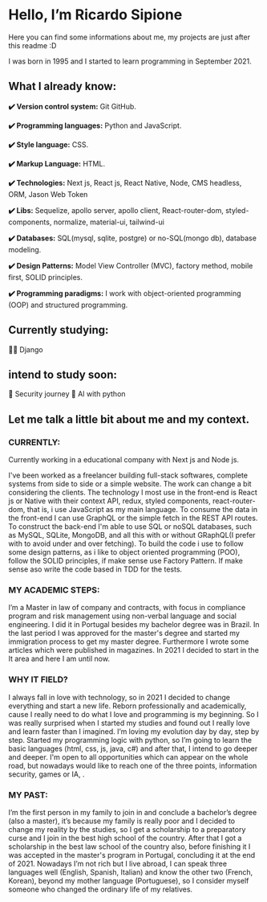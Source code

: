 
# Hello, I’m Ricardo Sipione
Here you can find some informations about me, my projects are just after this readme :D 

I was born in 1995 and I started to learn programming in September 2021.

## What I already know:
**:heavy_check_mark: Version control system:** Git GitHub.

**:heavy_check_mark: Programming languages:** Python and JavaScript.

**:heavy_check_mark: Style language:** CSS.

**:heavy_check_mark: Markup Language:** HTML.

**:heavy_check_mark: Technologies:** Next js, React js, React Native, Node, CMS headless, ORM, Jason Web Token

**:heavy_check_mark: Libs:** Sequelize, apollo server, apollo client, React-router-dom, styled-components, normalize, material-ui, tailwind-ui

**:heavy_check_mark: Databases:** SQL(mysql, sqlite, postgre) or no-SQL(mongo db), database modeling.

**:heavy_check_mark: Design Patterns:** Model View Controller (MVC), factory method, mobile first, SOLID principles.

**:heavy_check_mark: Programming paradigms:** I work with object-oriented programming (OOP) and structured programming.


## Currently studying: 
:man_technologist: Django

## intend to study soon: 
:rocket: Security journey
:rocket: AI with python

## Let me talk a little bit about me and my context.

### CURRENTLY:

Currently working in a educational company with Next js and Node js.

I've been worked as a freelancer building full-stack softwares, complete systems from side to side or a simple website. The work can change a bit considering the clients. The technology I most use in the front-end is React js or Native with their context API, redux, styled components, react-router-dom, that is, i use JavaScript as my main language. To consume the data in the front-end I can use GraphQL or the simple fetch in the REST API routes. To construct the back-end I'm able to use SQL or noSQL databases, such as MySQL, SQLite, MongoDB, and all this with or without  GRaphQL(I prefer with to avoid under and over fetching). To build the code i use to follow some design patterns, as i like to object oriented programming (POO), follow the SOLID principles, if make sense use Factory Pattern. If make sense aso write the code based in TDD for the tests.

### MY ACADEMIC STEPS:

I’m a Master in law of company and contracts, with focus in compliance program and risk management using non-verbal language and social engineering. I did it in Portugal besides my bachelor degree was in Brazil. In the last period I was approved for the master's degree and started my immigration process to get my master degree. Furthermore I wrote some articles which were published in magazines. In 2021 I decided to start in the It area and here I am until now. 

### WHY IT FIELD?

I always fall in love with technology, so in 2021 I decided to change everything and start a new life. Reborn professionally and academically, cause I really need to do what I love and programming is my beginning. So I was really surprised when I started my studies and found out I really love and learn faster than I imagined. I’m loving my evolution day by day, step by step. Started my programming logic with python, so I’m going to learn the basic languages (html, css, js, java, c#) and after that, I intend to go deeper and deeper. I'm open to all opportunities which can appear on the whole road, but nowadays  would like to reach one of the three points, information security, games or IA,  .  

### MY PAST:

I’m the first person in my family to join in and conclude a bachelor’s degree (also a master), it’s because my family is really poor and I decided to change my reality by the studies, so I get a scholarship to a preparatory curse and I join in the best high school of the country. After that I got a scholarship in the best law school of the country also, before finishing it I was accepted in the master's program in Portugal, concluding it at the end of 2021. Nowadays I’m not rich but I live abroad, I can speak three languages well (English, Spanish, Italian) and know the other two (French, Korean), beyond my mother language (Portuguese), so I consider myself someone who changed the ordinary life of my relatives.
